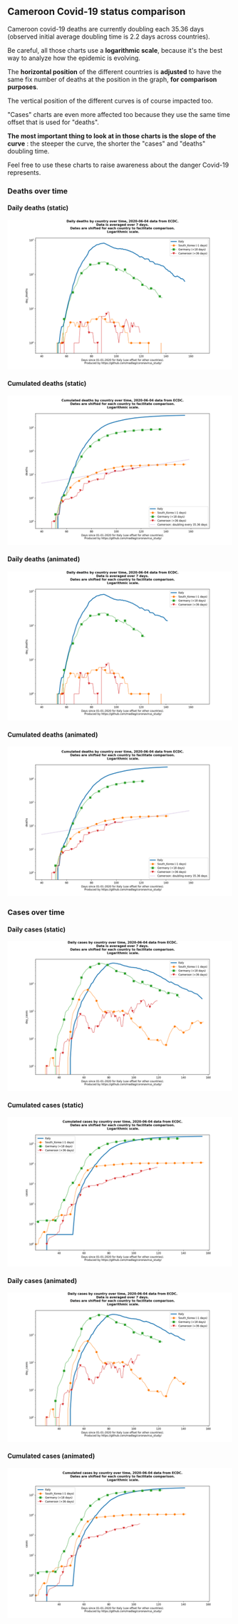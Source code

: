 ## Cameroon Covid-19 status comparison 

Cameroon covid-19 deaths are currently doubling each 35.36 days (observed initial average doubling time is 2.2 days across countries).



Be careful, all those charts use a **logarithmic scale**, because it's the best way to analyze how the epidemic is evolving.
 
The **horizontal position** of the different countries is **adjusted** to have the same fix number of deaths at the position in the graph, **for comparison purposes**.

The vertical position of the different curves is of course impacted too.

"Cases" charts are even more affected too because they use the same time offset that is used for "deaths".

**The most important thing to look at in those charts is the slope of the curve** : the steeper the curve, the shorter the "cases" and "deaths" doubling time.

Feel free to use these charts to raise awareness about the danger Covid-19 represents. 


 
### Deaths over time
 
#### Daily deaths (static)
![Cameroon covid-19 daily deaths static chart](https://raw.githubusercontent.com/madlag/coronavirus_study/master/notebooks/graphs/2020-06-04/countries/Cameroon/2020-06-04_Cameroon_day_deaths.png "Cameroon covid-19 day_deaths static chart")   
 
#### Cumulated deaths (static)
![Cameroon covid-19 cumulated deaths static chart](https://raw.githubusercontent.com/madlag/coronavirus_study/master/notebooks/graphs/2020-06-04/countries/Cameroon/2020-06-04_Cameroon_deaths.png "Cameroon covid-19 deaths static chart")   
 
#### Daily deaths (animated)
![Cameroon covid-19 daily deaths animated chart](https://raw.githubusercontent.com/madlag/coronavirus_study/master/notebooks/graphs/2020-06-04/countries/Cameroon/2020-06-04_Cameroon_day_deaths.gif "Cameroon covid-19 day_deaths animated chart")   
 
#### Cumulated deaths (animated)
![Cameroon covid-19 cumulated deaths animated chart](https://raw.githubusercontent.com/madlag/coronavirus_study/master/notebooks/graphs/2020-06-04/countries/Cameroon/2020-06-04_Cameroon_deaths.gif "Cameroon covid-19 deaths animated chart")   

 
### Cases over time
 
#### Daily cases (static)
![Cameroon covid-19 daily cases static chart](https://raw.githubusercontent.com/madlag/coronavirus_study/master/notebooks/graphs/2020-06-04/countries/Cameroon/2020-06-04_Cameroon_day_cases.png "Cameroon covid-19 day_cases static chart")   
 
#### Cumulated cases (static)
![Cameroon covid-19 cumulated cases static chart](https://raw.githubusercontent.com/madlag/coronavirus_study/master/notebooks/graphs/2020-06-04/countries/Cameroon/2020-06-04_Cameroon_cases.png "Cameroon covid-19 cases static chart")   
 
#### Daily cases (animated)
![Cameroon covid-19 daily cases animated chart](https://raw.githubusercontent.com/madlag/coronavirus_study/master/notebooks/graphs/2020-06-04/countries/Cameroon/2020-06-04_Cameroon_day_cases.gif "Cameroon covid-19 day_cases animated chart")   
 
#### Cumulated cases (animated)
![Cameroon covid-19 cumulated cases animated chart](https://raw.githubusercontent.com/madlag/coronavirus_study/master/notebooks/graphs/2020-06-04/countries/Cameroon/2020-06-04_Cameroon_cases.gif "Cameroon covid-19 cases animated chart")   

